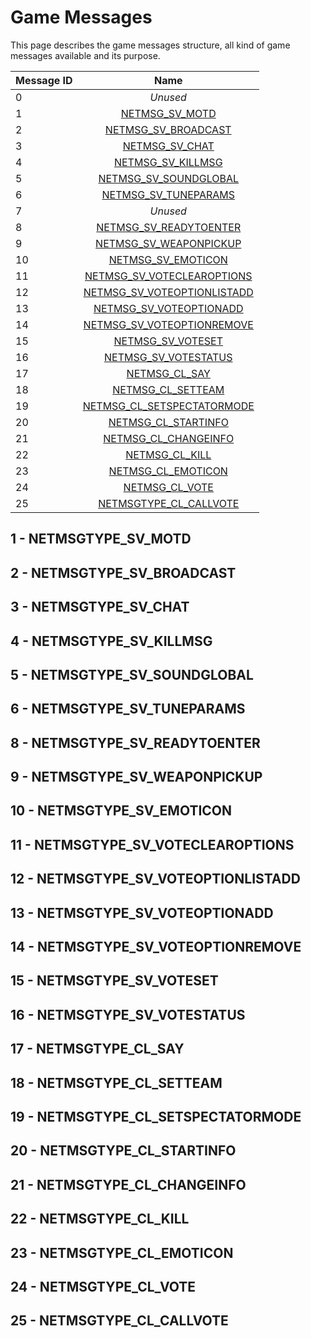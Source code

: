 # Game Messages

This page describes the game messages structure, all kind of game messages available and its purpose.

| Message ID    | Name                                |
| ------------- | :---------------------------------: |
| 0             | *Unused* |
| 1             | [NETMSG_SV_MOTD](#1---netmsgtype_sv_motd) |
| 2             | [NETMSG_SV_BROADCAST](#2---netmsg-sv-broadcast) |
| 3             | [NETMSG_SV_CHAT](#3---netmsg-sv-chat) |
| 4             | [NETMSG_SV_KILLMSG](#4---netmsg-sv-killmsg) |
| 5             | [NETMSG_SV_SOUNDGLOBAL](#5---netmsg-sv-soundglobal) |
| 6             | [NETMSG_SV_TUNEPARAMS](#6---netmsg-sv-tuneparams) |
| 7             | *Unused* |
| 8             | [NETMSG_SV_READYTOENTER](#8---netmsg-sv-readytoenter) |
| 9             | [NETMSG_SV_WEAPONPICKUP](#9---netmsg-sv-weaponpickup) |
| 10            | [NETMSG_SV_EMOTICON](#10---netmsg-sv-emoticon) |
| 11            | [NETMSG_SV_VOTECLEAROPTIONS](#11---netmsg-sv-voteclearoptions) |
| 12            | [NETMSG_SV_VOTEOPTIONLISTADD](#12---netmsg-sv-voteoptionlistadd) |
| 13            | [NETMSG_SV_VOTEOPTIONADD](#13---netmsg-sv-voteoptionadd) |
| 14            | [NETMSG_SV_VOTEOPTIONREMOVE](#14-netmsg-sv-voteoptionremove) |
| 15            | [NETMSG_SV_VOTESET](#15---netmsg-sv-voteset) |
| 16            | [NETMSG_SV_VOTESTATUS](#16---netmsg-sv-votestatus) |
| 17            | [NETMSG_CL_SAY](#17---netmsg-cl-say) |
| 18            | [NETMSG_CL_SETTEAM](#18---netmsg-cl-setteam) |
| 19            | [NETMSG_CL_SETSPECTATORMODE](#19---netmsg-cl-setspectatormode) |
| 20            | [NETMSG_CL_STARTINFO](#20---netmsg-cl-startinfo) |
| 21            | [NETMSG_CL_CHANGEINFO](#21---netmsg-cl-changeinfo) |
| 22            | [NETMSG_CL_KILL](#22---netmsg-cl-kill) |
| 23            | [NETMSG_CL_EMOTICON](#23---netmsg-cl-emoticon) |
| 24            | [NETMSG_CL_VOTE](#24---netmsg-cl-vote) |
| 25            | [NETMSGTYPE_CL_CALLVOTE](#25---netmsgtype_cl_callvote) |

## 1 - NETMSGTYPE_SV_MOTD

## 2 - NETMSGTYPE_SV_BROADCAST

## 3 - NETMSGTYPE_SV_CHAT

## 4 - NETMSGTYPE_SV_KILLMSG

## 5 - NETMSGTYPE_SV_SOUNDGLOBAL

## 6 - NETMSGTYPE_SV_TUNEPARAMS

## 8 - NETMSGTYPE_SV_READYTOENTER

## 9 - NETMSGTYPE_SV_WEAPONPICKUP

## 10 - NETMSGTYPE_SV_EMOTICON

## 11 - NETMSGTYPE_SV_VOTECLEAROPTIONS

## 12 - NETMSGTYPE_SV_VOTEOPTIONLISTADD

## 13 - NETMSGTYPE_SV_VOTEOPTIONADD

## 14 - NETMSGTYPE_SV_VOTEOPTIONREMOVE

## 15 - NETMSGTYPE_SV_VOTESET

## 16 - NETMSGTYPE_SV_VOTESTATUS

## 17 - NETMSGTYPE_CL_SAY

## 18 - NETMSGTYPE_CL_SETTEAM

## 19 - NETMSGTYPE_CL_SETSPECTATORMODE

## 20 - NETMSGTYPE_CL_STARTINFO

## 21 - NETMSGTYPE_CL_CHANGEINFO

## 22 - NETMSGTYPE_CL_KILL

## 23 - NETMSGTYPE_CL_EMOTICON

## 24 - NETMSGTYPE_CL_VOTE

## 25 - NETMSGTYPE_CL_CALLVOTE